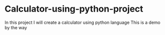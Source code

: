# Calculator-using-python-project
In this project  I will create a calculator using python language
This is a demo by the way

